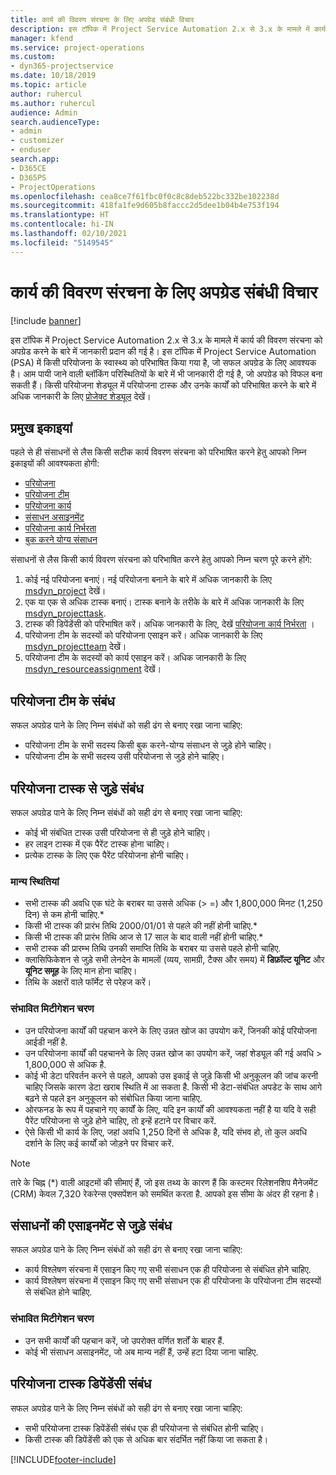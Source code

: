 ```yaml
---
title: कार्य की विवरण संरचना के लिए अपग्रेड संबंधी विचार
description: इस टॉपिक में Project Service Automation 2.x से 3.x के मामले में कार्य की विवरण संरचना को अपग्रेड करने के बारे में जानकारी प्रदान की गई है।
manager: kfend
ms.service: project-operations
ms.custom:
- dyn365-projectservice
ms.date: 10/18/2019
ms.topic: article
author: ruhercul
ms.author: ruhercul
audience: Admin
search.audienceType:
- admin
- customizer
- enduser
search.app:
- D365CE
- D365PS
- ProjectOperations
ms.openlocfilehash: cea8ce7f61fbc0f0c8c8deb522bc332be102238d
ms.sourcegitcommit: 418fa1fe9d605b8faccc2d5dee1b04b4e753f194
ms.translationtype: HT
ms.contentlocale: hi-IN
ms.lasthandoff: 02/10/2021
ms.locfileid: "5149545"
---
```

# <a name="upgrade-considerations-for-the-work-breakdown-structure"></a>कार्य की विवरण संरचना के लिए अपग्रेड संबंधी विचार

[!include [banner](../includes/psa-now-project-operations.md)]

इस टॉपिक में Project Service Automation 2.x से 3.x के मामले में कार्य की विवरण संरचना को अपग्रेड करने के बारे में जानकारी प्रदान की गई है। इस टॉपिक में Project Service Automation (PSA) में किसी परियोजना के स्वास्थ्य को परिभाषित किया गया है, जो सफल अपग्रेड के लिए आवश्यक है। आम पायी जाने वाली ब्लॉकिंग परिस्थितियों के बारे में भी जानकारी दी गई है, जो अपग्रेड को विफल बना सकती हैं। किसी परियोजना शेड्यूल में परियोजना टास्क और उनके कार्यों को परिभाषित करने के बारे में अधिक जानकारी के लिए [प्रोजेक्ट शेड्यूल](project-creating.md) देखें।

## <a name="key-entities"></a>प्रमुख इकाइयां
पहले से ही संसाधनों से लैस किसी सटीक कार्य विवरण संरचना को परिभाषित करने हेतु आपको निम्न इकाइयों की आवश्यकता होगी:

- [परियोजना](https://docs.microsoft.com/dynamics365/customerengagement/on-premises/developer/entities/msdyn_project)
- [परियोजना टीम](https://docs.microsoft.com/dynamics365/customerengagement/on-premises/developer/entities/msdyn_projectteam)
- [परियोजना कार्य](https://docs.microsoft.com/dynamics365/customerengagement/on-premises/developer/entities/msdyn_projecttask)
- [संसाधन असाइनमेंट](https://docs.microsoft.com/dynamics365/customerengagement/on-premises/developer/entities/msdyn_resourceassignment)
- [परियोजना कार्य निर्भरता](https://docs.microsoft.com/dynamics365/customerengagement/on-premises/developer/entities/msdyn_projecttaskdependency)
- [बुक करने योग्य संसाधन](https://docs.microsoft.com/dynamics365/customerengagement/on-premises/developer/entities/bookableresource)

संसाधनों से लैस किसी कार्य विवरण संरचना को परिभाषित करने हेतु आपको निम्न चरण पूरे करने होंगे:

1. कोई नई परियोजना बनाएं। नई परियोजना बनाने के बारे में अधिक जानकारी के लिए [msdyn_project](https://docs.microsoft.com/dynamics365/customerengagement/on-premises/developer/entities/msdyn_project) देखें।
2. एक या एक से अधिक टास्क बनाएं। टास्क बनाने के तरीके के बारे में अधिक जानकारी के लिए [msdyn_projecttask](https://docs.microsoft.com/dynamics365/customerengagement/on-premises/developer/entities/msdyn_projecttask).
3. टास्क की डिपेंडेंसी को परिभाषित करें। अधिक जानकारी के लिए, देखें [परियोजना कार्य निर्भरता](https://docs.microsoft.com/dynamics365/customerengagement/on-premises/developer/entities/msdyn_projecttaskdependency) ।
4. परियोजना टीम के सदस्यों को परियोजना एसाइन करें। अधिक जानकारी के लिए [msdyn_projectteam](https://docs.microsoft.com/dynamics365/customerengagement/on-premises/developer/entities/msdyn_projectteam) देखें।
5. परियोजना टीम के सदस्यों को कार्य एसाइन करें। अधिक जानकारी के लिए [msdyn_resourceassignment](https://docs.microsoft.com/dynamics365/customerengagement/on-premises/developer/entities/msdyn_resourceassignment) देखें।

## <a name="project-team-relationships"></a>परियोजना टीम के संबंध

सफल अपग्रेड पाने के लिए निम्न संबंधों को सही ढंग से बनाए रखा जाना चाहिए:
- परियोजना टीम के सभी सदस्य किसी बुक करने-योग्य संसाधन से जुड़े होने चाहिए।
- परियोजना टीम के सभी सदस्य उसी परियोजना से जुड़े होने चाहिए। 

## <a name="project-task-relationships"></a>परियोजना टास्क से जुड़े संबंध
सफल अपग्रेड पाने के लिए निम्न संबंधों को सही ढंग से बनाए रखा जाना चाहिए:

- कोई भी संबंधित टास्क उसी परियोजना से ही जुड़े होने चाहिए।
- हर लाइन टास्क में एक पैरेंट टास्क होना चाहिए।
- प्रत्येक टास्क के लिए एक पैरेंट परियोजना होनी चाहिए।

### <a name="valid-conditions"></a>मान्य स्थितियां

- सभी टास्क की अवधि एक घंटे के बराबर या उससे अधिक (> =) और 1,800,000 मिनट (1,250 दिन) से कम होनी चाहिए.*
- किसी भी टास्क की प्रारंभ तिथि 2000/01/01 से पहले की नहीं होनी चाहिए.*
- किसी भी टास्क की प्रारंभ तिथि आज से 17 साल के बाद वाली नहीं होनी चाहिए.*
- सभी टास्क की प्रारम्भ तिथि उनकी समाप्ति तिथि के बराबर या उससे पहले होनी चाहिए.
- क्लासिफिकेशन से जुड़े सभी लेनदेन के मामलों (व्यय, सामग्री, टैक्स और समय) में **डिफ़ॉल्ट यूनिट** और **यूनिट समूह** के लिए मान होना चाहिए।
- तिथि के अक्षरों वाले फॉर्मेट से परेहज करें।

### <a name="potential-mitigation-steps"></a>संभावित मिटीगेशन चरण
- उन परियोजना कार्यों की पहचान करने के लिए उन्नत खोज का उपयोग करें, जिनकी कोई परियोजना आईडी नहीं है.
- उन परियोजना कार्यों की पहचानने के लिए उन्नत खोज का उपयोग करें, जहां शेड्यूल की गई अवधि > 1,800,000 से अधिक है.
- कोई भी डेटा परिवर्तन करने से पहले, आपको उस इकाई से जुड़े किसी भी अनुकूलन की जांच करनी चाहिए जिसके कारण डेटा खराब स्थिति में आ सकता है. किसी भी डेटा-संबंधित अपडेट के साथ आगे बढ़ने से पहले इन अनुकूलन को संबोधित किया जाना चाहिए.
- ओरफनड के रूप में पहचाने गए कार्यों के लिए, यदि इन कार्यों की आवश्यकता नहीं है या यदि वे सही पैरेंट परियोजना से जुड़े होने चाहिए, तो इन्हें हटाने पर विचार करें.
- ऐसे किसी भी कार्य के लिए, जहां अवधि 1,250 दिनों से अधिक है, यदि संभव हो, तो कुल अवधि दर्शाने के लिए कई कार्यों को जोड़ने पर विचार करें.

> [!NOTE]
> तारे के चिह्न (\*) वाली आइटमों की सीमाएं हैं, जो इस तथ्य के कारण हैं कि कस्टमर रिलेशनशिप मैनेजमेंट (CRM) केवल 7,320 रेकरेन्स एक्सपेंशन को समर्थित करता है. आपको इस सीमा के अंदर ही रहना है।

## <a name="resource-assignment-relationships"></a>संसाधनों की एसाइनमेंट से जुड़े संबंध
सफल अपग्रेड पाने के लिए निम्न संबंधों को सही ढंग से बनाए रखा जाना चाहिए:

- कार्य विश्लेषण संरचना में एसाइन किए गए सभी संसाधन एक ही परियोजना से संबंधित होने चाहिए.
- कार्य विश्लेषण संरचना में एसाइन किए गए सभी संसाधन एक ही परियोजना के परियोजना टीम सदस्यों से संबंधित होने चाहिए.

### <a name="potential-mitigation-steps"></a>संभावित मिटीगेशन चरण
- उन सभी कार्यों की पहचान करें, जो उपरोक्त वर्णित शर्तों के बाहर हैं.  
- कोई भी संसाधन असाइनमेंट, जो अब मान्य नहीं हैं, उन्हें हटा दिया जाना चाहिए.

## <a name="project-task-dependency-relationships"></a>परियोजना टास्क डिपेंडेंसी संबंध
सफल अपग्रेड पाने के लिए निम्न संबंधों को सही ढंग से बनाए रखा जाना चाहिए:

- सभी परियोजना टास्क डिपेंडेंसी संबंध एक ही परियोजना से संबंधित होनी चाहिए।
- किसी टास्क की डिपेंडेंसी को एक से अधिक बार संदर्भित नहीं किया जा सकता है।


[!INCLUDE[footer-include](../includes/footer-banner.md)]